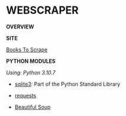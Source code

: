 # WEBSCRAPER

**OVERVIEW**

**SITE**

[Books To Scrape](http://books.toscrape.com)

**PYTHON MODULES**

*Using: Python 3.10.7*

- [sqlite3](https://requests.readthedocs.io/en/latest/): Part of the Python Standard Library

- [requests](https://www.sqlite.org/index.html)

- [Beautiful Soup](https://www.crummy.com/software/BeautifulSoup/bs4/doc/)